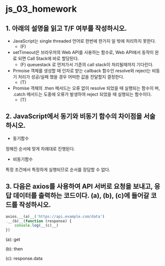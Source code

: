 # js_03_homework





## 1. 아래의 설명을 읽고 T/F 여부를 작성하시오.

- JavaScript는 single threaded 언어로 한번에 한가지 일 밖에 처리하지 못한다. 
  - (F)
- setTimeout은 브라우저의 Web API를 사용하는 함수로, Web API에서 동작이 완료 되면 Call Stack에 바로 할당된다. 
  - (F) queuestack 로 먼저가서 기존의 call stack이 처리될때까지 기다린다.
- Prmoise 객체를 생성할 때 인자로 받는 callback 함수인 resolve와 reject는 비동기 처리가 성공/실패 했을 경우 어떠한 값을 전달할지 결정한다. 
  - (T)
- Promise 객체의 .then 메서드는 오류 없이 resolve 되었을 때 실행되는 함수이 며, .catch 메서드는 도중에 오류가 발생하여 reject 되었을 때 실행되는 함수이다.
  - (T)



## 2. JavaScript에서 동기와 비동기 함수의 차이점을 서술하시오.

- 동기함수

정해진 순서에 맞게 차례대로 진행된다.

- 비동기함수

특정 조건에서 특정하게 실행되므로 순서를 장담할 수 없다.



## 3. 다음은 axios를 사용하여 API 서버로 요청을 보내고, 응답 데이터를 출력하는 코드이다. (a), (b), (c)에 들어갈 코드를 작성하시오.

```javascript
axios.__(a)__('https://api.example.com/data')
.__(b)__(function (response) {
    console.log(__(c)__)
})
```

(a): get

(b): then

(c): response.data



